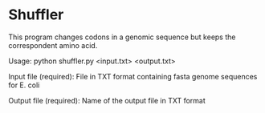# Shuffler

This program changes codons in a genomic sequence but keeps the correspondent amino acid.

Usage:
python shuffler.py <input.txt> <output.txt>

Input file (required): File in TXT format containing fasta genome sequences for E. coli

Output file (required): Name of the output file in TXT format
